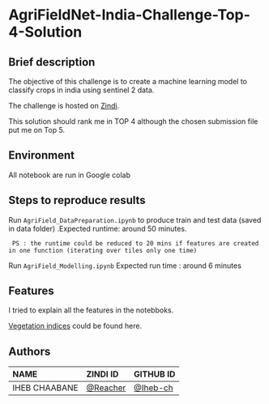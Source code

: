 # AgriFieldNet-India-Challenge-Top-4-Solution
## Brief description

The objective of this challenge is to create a machine learning model to classify crops in india using sentinel 2 data.

The challenge is hosted on  [Zindi](https://zindi.africa/competitions/agrifieldnet-india-challenge/leaderboard).

This solution should rank me in TOP 4 although the chosen submission file put me on Top 5.
## Environment
All notebook are run in Google colab
## Steps to reproduce results
Run ``` AgriField_DataPreparation.ipynb ``` to produce train and test data (saved in data folder)
.Expected runtime: around 50 minutes.

` PS : the runtime could be reduced to 20 mins if features are created in one function (iterating over tiles only one time)`

Run ``` AgriField_Modelling.ipynb ```  Expected run time : around 6 minutes

## Features

I tried to explain all the features in the notebboks.

[Vegetation indices](https://custom-scripts.sentinel-hub.com/custom-scripts/sentinel-2/indexdb/)
 could be found here. 

## Authors



| NAME | ZINDI ID    | GITHUB ID                      |
| :-------- | :------- | :-------------------------------- |
| IHEB CHAABANE     | [@Reacher](https://zindi.africa/users/Reacher) |[@Iheb-ch](https://github.com/Iheb-ch)   |


